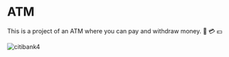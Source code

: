 # ATM 

This is a project of an ATM where you can pay and withdraw money. :atm: :credit_card: :dollar:

![citibank4](https://user-images.githubusercontent.com/77820313/151718267-73933f3f-4d69-44c8-8b62-0ea5fcca4a05.PNG)
